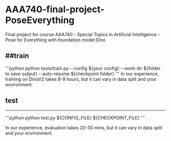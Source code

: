 # AAA740-final-project-PoseEverything
Final project for course AAA740 - Special Topics in Artificial Intelligence - Pose for Everything with foundation model Dino


##train 
------------------
'''python 
python tools/train.py --config ${your config} --work-dir ${folder to save output} --auto-resume ${checkpoint folder}
'''
In our experience, training on DinoV2 takes 8-9 hours, but it can vary in data split and your environment.

## test 
--------------------
'''python
python test.py ${CONFIG_FILE} ${CHECKPOINT_FILE}
'''

In our experience, evaluation takes 20-30 mins, but it can vary in data split and your environment.



